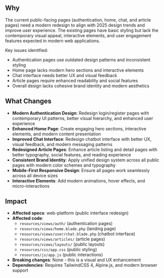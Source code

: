 ## Why

The current public-facing pages (authentication, home, chat, and article pages) need a modern redesign to align with 2025 design trends and improve user experience. The existing pages have basic styling but lack the contemporary visual appeal, interactive elements, and user engagement features expected in modern web applications.

Key issues identified:
- Authentication pages use outdated design patterns and inconsistent styling
- Home page lacks modern hero sections and interactive elements
- Chat interface needs better UX and visual feedback
- Article pages require enhanced readability and social features
- Overall design lacks cohesive brand identity and modern aesthetics

## What Changes

- **Modern Authentication Design**: Redesign login/register pages with contemporary UI patterns, better visual hierarchy, and enhanced user experience
- **Enhanced Home Page**: Create engaging hero sections, interactive elements, and modern content presentation
- **Improved Chat Interface**: Redesign chatbot interface with better UX, visual feedback, and modern messaging patterns
- **Redesigned Article Pages**: Enhance article listing and detail pages with better typography, social features, and reading experience
- **Consistent Brand Identity**: Apply unified design system across all public pages with modern color schemes and typography
- **Mobile-First Responsive Design**: Ensure all pages work seamlessly across all device sizes
- **Interactive Elements**: Add modern animations, hover effects, and micro-interactions

## Impact

- **Affected specs**: web-platform (public interface redesign)
- **Affected code**:
  - `resources/views/auth/` (authentication pages)
  - `resources/views/home.blade.php` (landing page)
  - `resources/views/user/chat.blade.php` (chatbot interface)
  - `resources/views/articles/` (article pages)
  - `resources/views/layouts/` (public layouts)
  - `resources/css/app.css` (public styling)
  - `resources/js/app.js` (public interactions)
- **Breaking changes**: None - this is a visual and UX enhancement
- **Dependencies**: Requires TailwindCSS 4, Alpine.js, and modern browser support
